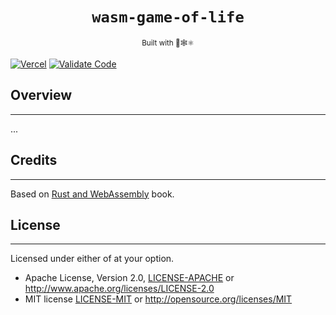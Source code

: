 <div align="center">
  <h1><code>wasm-game-of-life</code></h1><sub>Built with 🦀🕸⚛️</sub>
</div>



[![Vercel](https://vercelbadge.vercel.app/api/arthurhovhannisyan31/wasm-game-of-life)](https://vercel.com/arthurhovhannisyan31s-projects/wasm-game-of-life/deployments)
[![Validate Code](https://github.com/arthurhovhannisyan31/wasm-game-of-life/actions/workflows/code-validation.yml/badge.svg?branch=main)](https://github.com/arthurhovhannisyan31/wasm-game-of-life/actions/workflows/code-validation.yml)

## Overview

___
...

## Credits

___
Based on [Rust and WebAssembly](https://rustwasm.github.io/docs/book/introduction.html) book.

## License

___
Licensed under either of at your option.

* Apache License, Version 2.0, [LICENSE-APACHE](./LICENSE-APACHE) or http://www.apache.org/licenses/LICENSE-2.0
* MIT license [LICENSE-MIT](./LICENSE-MIT) or http://opensource.org/licenses/MIT
